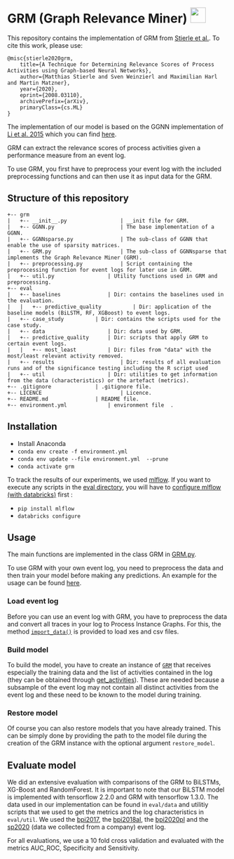 
# GRM (Graph Relevance Miner) <img src="https://upload.wikimedia.org/wikipedia/commons/thumb/7/70/Friedrich-Alexander-Universit%C3%A4t_Erlangen-N%C3%BCrnberg_logo.svg/2000px-Friedrich-Alexander-Universit%C3%A4t_Erlangen-N%C3%BCrnberg_logo.svg.png" height="35">


This repository contains the implementation of GRM from [Stierle et al.](https://arxiv.org/abs/2008.03110).
To cite this work, please use:
```
@misc{stierle2020grm,
    title={A Technique for Determining Relevance Scores of Process Activities using Graph-based Neural Networks},
    author={Matthias Stierle and Sven Weinzierl and Maximilian Harl and Martin Matzner},
    year={2020},
    eprint={2008.03110},
    archivePrefix={arXiv},
    primaryClass={cs.ML}
}
```
The implementation of our model is based on the GGNN implementation of [Li et al. 2015](https://arxiv.org/abs/1511.05493) which you can find [here](https://github.com/microsoft/gated-graph-neural-network-samples).

GRM can extract the relevance scores of process activities given a performance measure from an event log.

To use GRM, you first have to preprocess your event log with the included preprocessing functions and can then use it as input data for the GRM.


## Structure of this repository
```
+-- grm
|   +-- __init__.py          		| __init file for GRM.
|   +-- GGNN.py        	    		| The base implementation of a GGNN.
|   +-- GGNNsparse.py 	    		| The sub-class of GGNN that enable the use of sparsity matrices.
|   +-- GRM.py         	    		| The sub-class of GGNNsparse that implements the Graph Relevance Miner (GRM).
|   +-- preprocessing.py       		| Script containing the preprocessing function for event logs for later use in GRM.
|   +-- util.py         	  	| Utility functions used in GRM and preprocessing.
+-- eval
|   +-- baselines    			| Dir: contains the baselines used in the evaluation.
|   |   +-- predictive_quality          | Dir: application of the baseline models (BiLSTM, RF, XGBoost) to event logs.
|   +-- case_study 			| Dir: contains the scripts used for the case study.
|   +-- data 			        | Dir: data used by GRM.
|   +-- predictive_quality 		| Dir: scripts that apply GRM to certain event logs.
|   |   +-- most_least 		   	| Dir: files from "data" with the most/least relevant activity removed.
|   +-- results		                | Dir: results of all evaluation runs and of the significance testing including the R script used
|   +-- util         			| Dir: utilities to get information from the data (characteristics) or the artefact (metrics).
+-- .gitignore 				| .gitignore file.
+-- LICENCE                       	| Licence.
+-- README.md 				| README file.
+-- environment.yml   			| environment file  .      
```

## Installation
- Install Anaconda
- `conda env create -f environment.yml` 
- `conda env update --file environment.yml  --prune`
- `conda activate grm`

To track the results of our experiments, we used [mlflow](https://github.com/mlflow/mlflow). If you want to execute any scripts in the [eval directory](eval/), you will have to [configure mlflow (with databricks)](https://databricks.com/blog/2019/10/17/managed-mlflow-now-available-on-databricks-community-edition.html) first :
- `pip install mlflow`
- `databricks configure`

## Usage
The main functions are implemented in the class GRM in [GRM.py](/grm/GRM.py). 

To use GRM with your own event log, you need to preprocess the data and then train your model before making any predictions. 
An example for the usage can be found [here](/eval/simple_test.py).

### Load event log 
Before you can use an event log with GRM, you have to preprocess the data and convert all traces in your log to Process Instance Graphs. 
For this, the method [```import_data()```](grm/preprocessing.py) is provided to load xes and csv files.

### Build model
To build the model, you have to create an instance of [```GRM```](grm/GRM.py) that receives especially the training data and the list of activities contained in the log (they can be obtained through [get_activities](grm/util.py)). 
These are needed because a subsample of the event log may not contain all distinct activities from the event log and these need to be known to the model during training.

### Restore model
Of course you can also restore models that you have already trained. 
This can be simply done by providing the path to the model file during the creation of the GRM instance with the optional argument ```restore_model```.


## Evaluate model
We did an extensive evaluation with comparisons of the GRM to BiLSTMs, XG-Boost and RandomForest.
It is important to note that our BiLSTM model is implemented with tensorflow 2.2.0 and GRM with tensorflow 1.3.0.
The data used in our implementation can be found in ```eval/data``` and utilitiy scripts that we used to get the metrics and the log characteristics in ```eval/util```.
We used the [bpi2017](https://data.4tu.nl/articles/BPI_Challenge_2017/12696884), the [bpi2018al](https://data.4tu.nl/articles/BPI_Challenge_2018/12688355), the [bpi2020pl](https://data.4tu.nl/collections/BPI_Challenge_2020/5065541) and the [sp2020](https://zenodo.org/record/3928487) (data we collected from a company) event log.

For all evaluations, we use a 10 fold cross validation and evaluated with the metrics AUC_ROC, Specificity and Sensitivity. 
